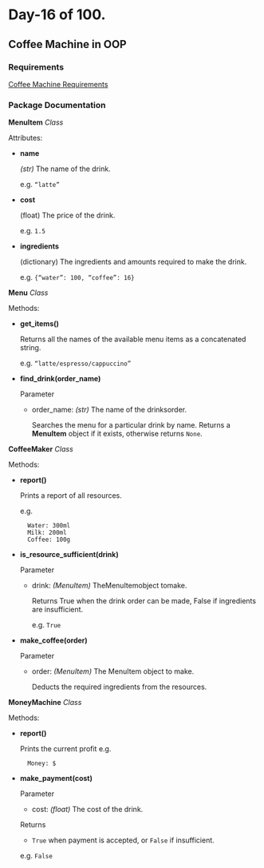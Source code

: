# Day-16 of 100.

## Coffee Machine in OOP

### Requirements

[Coffee Machine Requirements](../Day-15/README.md)

### Package Documentation

**MenuItem** *Class*

Attributes:

- **name**
    
    *(str)* The name of the drink.
    
    e.g. `“latte”`

- **cost**
    
    (float) The price of the drink.
    
    e.g. `1.5`

- **ingredients**
    
    (dictionary) The ingredients and amounts required to make the drink.
    
    e.g. `{“water”: 100, “coffee”: 16}`


**Menu** *Class*

Methods:

- **get_items()**
    
    Returns all the names of the available menu items as a concatenated string.
    
    e.g. `“latte/espresso/cappuccino”`

- **find_drink(order_name)**
    
    Parameter
    - order_name: *(str)* The name of the drinksorder.
    
        Searches the menu for a particular drink by name. Returns a **MenuItem** object if it exists,
    otherwise returns `None`.

**CoffeeMaker** *Class*

Methods:

- **report()**
    
    Prints a report of all resources.
    
    e.g.

        Water: 300ml
        Milk: 200ml
        Coffee: 100g

- **is_resource_sufficient(drink)**

    Parameter
    - drink: *(MenuItem)* TheMenuItemobject tomake.

        Returns True when the drink order can be made, False if ingredients are insufficient.

        e.g. `True`


- **make_coffee(order)**

    Parameter
    - order: *(MenuItem)* The MenuItem object to make.

        Deducts the required ingredients from the resources.

**MoneyMachine** *Class*

Methods:

- **report()**

    Prints the current profit
    e.g.

        Money: $        

- **make_payment(cost)**

    Parameter 
    
    - cost: *(float)* The cost of the drink.

    Returns 
    - `True` when payment is accepted, or `False` if insufficient.

    e.g. `False`



